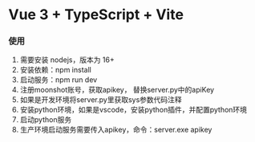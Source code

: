 # Vue 3 + TypeScript + Vite

### 使用
1. 需要安装 nodejs，版本为 16+
2. 安装依赖：npm install
3. 启动服务：npm run dev
4. 注册moonshot账号，获取apikey， 替换server.py中的apiKey
5. 如果是开发环境将server.py里获取sys参数代码注释
6. 安装python环境，如果是vscode，安装python插件，并配置python环境
7. 启动python服务
8. 生产环境启动服务需要传入apikey，命令：server.exe apikey
